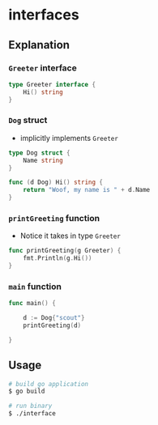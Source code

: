 # interfaces

## Explanation

### `Greeter` interface

```go
type Greeter interface {
	Hi() string
}
```

### `Dog` struct
* implicitly implements `Greeter`

```go
type Dog struct {
	Name string
}

func (d Dog) Hi() string {
	return "Woof, my name is " + d.Name
}
```

### `printGreeting` function
* Notice it takes in type `Greeter`

```go
func printGreeting(g Greeter) {
	fmt.Println(g.Hi())
}
```

### `main` function

```go
func main() {

	d := Dog{"scout"}
	printGreeting(d)

}
```

## Usage

```sh
# build go application
$ go build

# run binary
$ ./interface
```
